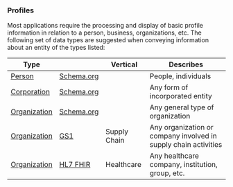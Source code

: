 
### Profiles

Most applications require the processing and display of basic profile information 
in relation to a person, business, organizations, etc. The following set of data 
types are suggested when conveying information about an entity of the types listed:

| Type                                                  |                                  | Vertical     | Describes                                                       |
| ----------------------------------------------------- | -------------------------------- | ------------ | --------------------------------------------------------------- |
| [Person](https://schema.org/Person)                   | [Schema.org](https://schema.org) |              | People, individuals                                             |
| [Corporation](https://schema.org/Corporation)         | [Schema.org](https://schema.org) |              | Any form of incorporated entity                                 |
| [Organization](https://schema.org/Organization)       | [Schema.org](https://schema.org) |              | Any general type of organization                                |
| [Organization](https://gs1.org/voc/Organization)      | [GS1](gs1.org/voc)               | Supply Chain | Any organization or company involved in supply chain activities |
| [Organization](http://hl7.org/fhir/organization.html) | [HL7 FHIR](hl7.org/fhir)         | Healthcare   | Any healthcare company, institution, group, etc.                |